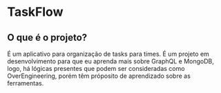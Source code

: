 <h1>TaskFlow</h1>

<h2>O que é o projeto?</h2>

<p>É um aplicativo para organização de tasks para times. É um projeto em desenvolvimento para que eu aprenda mais sobre GraphQL e MongoDB, logo, há lógicas presentes que podem ser consideradas como OverEngineering, porém têm próposito de aprendizado sobre as ferramentas.</p>
